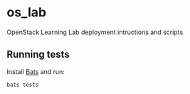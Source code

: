 # os_lab
OpenStack Learning Lab deployment intructions and scripts

## Running tests

Install [Bats](https://github.com/bats-core/bats-core) and run:

```bash
bats tests
```
